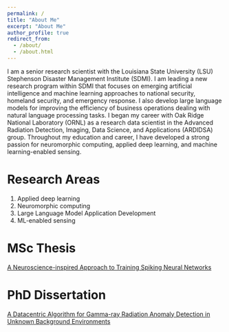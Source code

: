 ```yaml
---
permalink: /
title: "About Me"
excerpt: "About Me"
author_profile: true
redirect_from: 
  - /about/
  - /about.html
---
```


I am a senior research scientist with the Louisiana State University (LSU) Stephenson Disaster Management Institute (SDMI). I am leading a new research program within SDMI that focuses on emerging artificial intelligence and machine learning approaches to national security, homeland security, and emergency response. I also develop large language models for improving the efficiency of business operations dealing with natural language processing tasks. I began my career with Oak Ridge National Laboratory (ORNL) as a research data scientist in the Advanced Radiation Detection, Imaging, Data Science, and Applications (ARDIDSA) group. Throughout my education and career, I have developed a strong passion for neuromorphic computing, applied deep learning, and machine learning-enabled sensing.

Research Areas
======
1. Applied deep learning
2. Neuromorphic computing
3. Large Language Model Application Development
4. ML-enabled sensing

MSc Thesis
======
[A Neuroscience-inspired Approach to Training Spiking Neural Networks](https://trace.tennessee.edu/cgi/viewcontent.cgi?article=7158&context=utk_gradthes)

PhD Dissertation
======
[A Datacentric Algorithm for Gamma-ray Radiation Anomaly Detection in Unknown Background Environments](https://trace.tennessee.edu/utk_graddiss/6943/)

